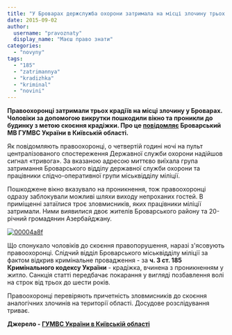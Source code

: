 ```yaml
---
title: "У Броварах держслужба охорони затримала на місці злочину трьох крадіїв, - МВС"
date: 2015-09-02
author: 
  username: "pravoznaty"
  display_name: "Маєш право знати"
categories: 
  - "novyny"
tags: 
  - "185"
  - "zatrimannya"
  - "kradizhka"
  - "kriminal"
  - "novini"
---
```


**Правоохоронці затримали трьох крадіїв на місці злочину у Броварах. Чоловіки за допомогою викрутки пошкодили вікно та проникли до будинку з метою скоєння крадіжки. Про це [повідомляє](https://www.mvs.gov.ua/mvs/control/kyivska/uk/publish/article/172890) Броварський МВ ГУМВС України в Київській області.**

Як повідомляють правоохоронці, о четвертій годині ночі на пульт централізованого спостереження Державної служби охорони надійшов сигнал «тривога». За вказаною адресою миттєво виїхала група затримання Броварського відділу державної служби охорони та працівники слідчо-оперативної групи міськвідділу міліції.

Пошкоджене вікно вказувало на проникнення, тож правоохоронці одразу заблокували можливі шляхи виходу непроханих гостей. В приміщенні затаїлися троє зловмисників, яких працівники міліції затримали. Ними виявилися двоє жителів Броварського району та 20-річний громадянин Азербайджану.

[![00004a8f](https://mpz.brovary.org/wp-content/uploads/2015/09/00004a8f.jpg)](https://mpz.brovary.org/wp-content/uploads/2015/09/00004a8f.jpg)

Що спонукало чоловіків до скоєння правопорушення, наразі з'ясовують правоохоронці. Слідчий відділ Броварського міськвідділу міліції за фактом відкрив кримінальне провадження - за **ч. 3 ст. 185 Кримінального кодексу України** - крадіжка, вчинена з проникненням у житло. Санкція статті передбачає покарання у вигляді позбавлення волі на строк від трьох до шести років.

Правоохоронці перевіряють причетність зловмисників до скоєння аналогічних злочинів на території області. Досудове розслідування триває.

**Джерело - [ГУМВС України в Київській області](https://www.mvs.gov.ua/mvs/control/kyivska/uk/publish/article/172890)**
